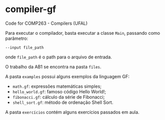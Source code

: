 # compiler-gf
Code for COMP263 - Compilers (UFAL)

Para executar o compilador, basta executar a classe ```Main```, passando como parâmetro:
```
--input file_path
```
onde ```file_path``` é o path para o arquivo de entrada.

O trabalho da AB1 se encontra na pasta ```files```.

A pasta ```examples``` possui alguns exemplos da linguagem GF:
- ```math.gf```: expressões matemáticas simples;
- ```hello_world.gf```: famoso código Hello World!;
- ```fibonacci.gf```: cálculo da série de Fibonacci;
- ```shell_sort.gf```: método de ordenação Shell Sort.

A pasta ```exercícios``` contém alguns exercícios passados em aula.
